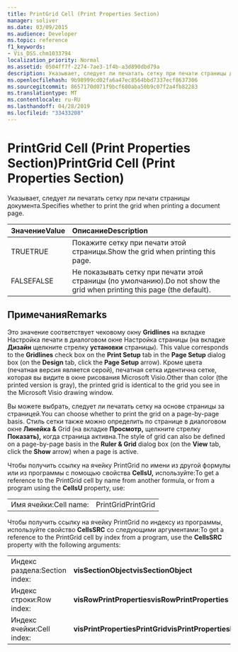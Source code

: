 ```yaml
---
title: PrintGrid Cell (Print Properties Section)
manager: soliver
ms.date: 03/09/2015
ms.audience: Developer
ms.topic: reference
f1_keywords:
- Vis_DSS.chm1033794
localization_priority: Normal
ms.assetid: 0504ff7f-2274-7ae3-1f4b-a3d890dbd79a
description: Указывает, следует ли печатать сетку при печати страницы документа.
ms.openlocfilehash: 9b98999cd02fa6a47ec8564bbd7337ecf8637306
ms.sourcegitcommit: 8657170d071f9bcf680aba50b9c07f2a4fb82283
ms.translationtype: MT
ms.contentlocale: ru-RU
ms.lasthandoff: 04/28/2019
ms.locfileid: "33433208"
---
```

# <a name="printgrid-cell-print-properties-section"></a><span data-ttu-id="da96f-103">PrintGrid Cell (Print Properties Section)</span><span class="sxs-lookup"><span data-stu-id="da96f-103">PrintGrid Cell (Print Properties Section)</span></span>

<span data-ttu-id="da96f-104">Указывает, следует ли печатать сетку при печати страницы документа.</span><span class="sxs-lookup"><span data-stu-id="da96f-104">Specifies whether to print the grid when printing a document page.</span></span>
  
|<span data-ttu-id="da96f-105">**Значение**</span><span class="sxs-lookup"><span data-stu-id="da96f-105">**Value**</span></span>|<span data-ttu-id="da96f-106">**Описание**</span><span class="sxs-lookup"><span data-stu-id="da96f-106">**Description**</span></span>|
|:-----|:-----|
|<span data-ttu-id="da96f-107">TRUE</span><span class="sxs-lookup"><span data-stu-id="da96f-107">TRUE</span></span>  <br/> |<span data-ttu-id="da96f-108">Покажите сетку при печати этой страницы.</span><span class="sxs-lookup"><span data-stu-id="da96f-108">Show the grid when printing this page.</span></span>  <br/> |
|<span data-ttu-id="da96f-109">FALSE</span><span class="sxs-lookup"><span data-stu-id="da96f-109">FALSE</span></span>  <br/> |<span data-ttu-id="da96f-110">Не показывать сетку при печати этой страницы (по умолчанию).</span><span class="sxs-lookup"><span data-stu-id="da96f-110">Do not show the grid when printing this page (the default).</span></span>  <br/> |
   
## <a name="remarks"></a><span data-ttu-id="da96f-111">Примечания</span><span class="sxs-lookup"><span data-stu-id="da96f-111">Remarks</span></span>

<span data-ttu-id="da96f-112">Это значение соответствует чековому окну **Gridlines** на вкладке Настройка печати в диалоговом окне Настройка страницы (на вкладке **Дизайн** щелкните стрелку **установки** страницы).  </span><span class="sxs-lookup"><span data-stu-id="da96f-112">This value corresponds to the **Gridlines** check box on the **Print Setup** tab in the **Page Setup** dialog box (on the **Design** tab, click the **Page Setup** arrow).</span></span> <span data-ttu-id="da96f-113">Кроме цвета (печатная версия является серой), печатная сетка идентична сетке, которая вы видите в окне рисования Microsoft Visio.</span><span class="sxs-lookup"><span data-stu-id="da96f-113">Other than color (the printed version is gray), the printed grid is identical to the grid you see in the Microsoft Visio drawing window.</span></span> 
  
<span data-ttu-id="da96f-114">Вы можете выбрать, следует ли печатать сетку на основе страницы за страницей.</span><span class="sxs-lookup"><span data-stu-id="da96f-114">You can choose whether to print the grid on a page-by-page basis.</span></span> <span data-ttu-id="da96f-115">Стиль сетки также можно определить по странице в диалоговом окне **Линейка &amp;** Grid (на вкладке **Просмотр,** щелкните стрелку **Показать),** когда страница активна.</span><span class="sxs-lookup"><span data-stu-id="da96f-115">The style of grid can also be defined on a page-by-page basis in the **Ruler &amp; Grid** dialog box (on the **View** tab, click the **Show** arrow) when a page is active.</span></span> 
  
<span data-ttu-id="da96f-116">Чтобы получить ссылку на ячейку PrintGrid по имени из другой формулы или из программы с помощью свойства **CellsU,** используйте:</span><span class="sxs-lookup"><span data-stu-id="da96f-116">To get a reference to the PrintGrid cell by name from another formula, or from a program using the **CellsU** property, use:</span></span> 
  
|||
|:-----|:-----|
|<span data-ttu-id="da96f-117">Имя ячейки:</span><span class="sxs-lookup"><span data-stu-id="da96f-117">Cell name:</span></span>  <br/> |<span data-ttu-id="da96f-118">PrintGrid</span><span class="sxs-lookup"><span data-stu-id="da96f-118">PrintGrid</span></span>  <br/> |
   
<span data-ttu-id="da96f-119">Чтобы получить ссылку на ячейку PrintGrid по индексу из программы, используйте свойство **CellsSRC** со следующими аргументами:</span><span class="sxs-lookup"><span data-stu-id="da96f-119">To get a reference to the PrintGrid cell by index from a program, use the **CellsSRC** property with the following arguments:</span></span> 
  
|||
|:-----|:-----|
|<span data-ttu-id="da96f-120">Индекс раздела:</span><span class="sxs-lookup"><span data-stu-id="da96f-120">Section index:</span></span>  <br/> |<span data-ttu-id="da96f-121">**visSectionObject**</span><span class="sxs-lookup"><span data-stu-id="da96f-121">**visSectionObject**</span></span> <br/> |
|<span data-ttu-id="da96f-122">Индекс строки:</span><span class="sxs-lookup"><span data-stu-id="da96f-122">Row index:</span></span>  <br/> |<span data-ttu-id="da96f-123">**visRowPrintProperties**</span><span class="sxs-lookup"><span data-stu-id="da96f-123">**visRowPrintProperties**</span></span> <br/> |
|<span data-ttu-id="da96f-124">Индекс ячейки:</span><span class="sxs-lookup"><span data-stu-id="da96f-124">Cell index:</span></span>  <br/> |<span data-ttu-id="da96f-125">**visPrintPropertiesPrintGrid**</span><span class="sxs-lookup"><span data-stu-id="da96f-125">**visPrintPropertiesPrintGrid**</span></span> <br/> |
   

